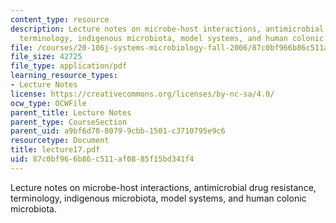 ```yaml
---
content_type: resource
description: Lecture notes on microbe-host interactions, antimicrobial drug resistance,
  terminology, indigenous microbiota, model systems, and human colonic microbiota.
file: /courses/20-106j-systems-microbiology-fall-2006/87c0bf966b86c511af0885f15bd341f4_lecture17.pdf
file_size: 42725
file_type: application/pdf
learning_resource_types:
- Lecture Notes
license: https://creativecommons.org/licenses/by-nc-sa/4.0/
ocw_type: OCWFile
parent_title: Lecture Notes
parent_type: CourseSection
parent_uid: a9bf6d70-8079-9cbb-1501-c3710795e9c6
resourcetype: Document
title: lecture17.pdf
uid: 87c0bf96-6b86-c511-af08-85f15bd341f4
---
```

Lecture notes on microbe-host interactions, antimicrobial drug resistance, terminology, indigenous microbiota, model systems, and human colonic microbiota.